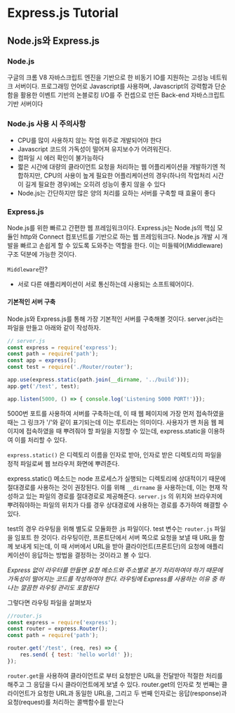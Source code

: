 # Express.js Tutorial

## Node.js와 Express.js

### Node.js

구글의 크롬 V8 자바스크립트 엔진을 기반으로 한 비동기 IO를 지원하는 고성능 네트워크 서버이다.
프로그래밍 언어로 Javascript를 사용하며, Javascript의 강력함과 단순함을 활용한 이벤트 기반의 논블로킹 I/O를 주 컨셉으로 만든 Back-end 자바스크립트 기반 서버이다


### Node.js 사용 시 주의사항

- CPU를 많이 사용하지 않는 작업 위주로 개발되어야 한다
- Javascript 코드의 가독성이 떨어져 유지보수가 어려워진다.
- 컴파일 시 에러 확인이 불가능하다
- 짧은 시간에 대량의 클라이언트 요청을 처리하는 웹 어플리케이션을 개발하기엔 적합하지만, CPU의 사용이 높게 필요한 어플리케이션의 경우(하나의 작업처리 시간이 길게 필요한 경우)에는 오히려 성능이 좋지 않을 수 있다
- Node.js는 간단하지만 많은 양의 처리를 요하는 서버를 구축할 때 효율이 좋다


### Express.js

Node.js를 위한 빠르고 간편한 웹 프레임워크이다.
Express.js는 Node.js의 핵심 모듈인 http와 Connect 컴포넌트를 기반으로 하는 웹 프레임워크다. Node.js 개발 시 개발을 빠르고 손쉽게 할 수 있도록 도와주는 역할을 한다. 이는 미들웨어(Middleware)구조 덕분에 가능한 것이다.

`Middleware`란?
- 서로 다른 애플리케이션이 서로 통신하는데 사용되는 소프트웨어이다. 


#### 기본적인 서버 구축

Node.js와 Express.js를 통해 가장 기본적인 서버를 구축해볼 것이다. server.js라는 파일을 만들고 아래와 같이 작성하자.

```javascript
// server.js
const express = require('express');
const path = require('path');
const app = express();
const test = require('./Router/router');

app.use(express.static(path.join(__dirname, '../build')));
app.get('/test', test);

app.listen(5000, () => { console.log('Listening 5000 PORT!')});
```

 5000번 포트를 사용하여 서버를 구축하는데, 이 때 웹 페이지에 가장 먼저 접속하였을 때는 그 링크가 '/'와 같이 표기되는데 이는 루트라는 의미이다. 사용자가 맨 처음 웹 페이지에  접속하였을 때 뿌려줘야 할 파일을 지정할 수 있는데, express.static을 이용하여 이를 처리할 수 있다. 

`express.static()` 은 디렉토리 이름을 인자로 받아, 인자로 받은 디렉토리의 파일을 정적 파일로써 웹 브라우저 화면에 뿌려준다.

express.static() 메소드는 node 프로세스가 실행되는 디렉토리에 상대적이기 때문에 절대경로를 사용하는 것이 권장된다. 이를 위해 `__dirname` 을  사용하는데, 이는 현재 작성하고 있는 파일의 경로를 절대경로로 제공해준다.  `server.js` 의 위치와 브라우저에 뿌려줘야하는 파일의 위치가 다를 경우 상대경로에 사용하는 경로를 추가하여 해결할 수 있다.

 test의 경우 라우팅을 위해 별도로 모듈화한 .js 파일이다. test 변수는 `router.js` 파일을 임포트 한 것이다. 라우팅이란, 프론트단에서 서버 쪽으로 요청을 보낼 때 URL을 함께 보내게 되는데, 이 때 서버에서 URL을 받아 클라이언트(프론트단)의 요청에 애플리케이션이 응답하는 방법을 결정하는 것이라고 볼 수 있다.

*Express 없이 라우터를 만들면 요청 메소드와 주소별로 분기 처리하여야 하기 때문에 가독성이 떨어지는 코드를 작성하여야 한다. 라우팅에 Express를 사용하는 이유 중 하나는 깔끔한 라우팅 관리도 포함된다*

그렇다면 라우팅 파일을 살펴보자

```javascript
//router.js
const express = require('express');
const router = express.Router();
const path = require('path');

router.get('/test', (req, res) => {
	res.send( { test: 'hello world!' });
});
```

`router.get`을 사용하여 클라이언트로 부터 요청받은 URL을 전달받아 적절한 처리를 해주고 그 응답을 다시 클라이언트에게 보낼 수 있다. router.get의 인자로 첫 번째는 클라이언트가 요청한 URL과 동일한 URL을, 그리고 두 번째 인자로는 응답(response)과 요청(request)를 처리하는 콜백함수를 받는다